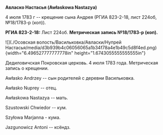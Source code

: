 **Авласко Настасья (Awłaskowa Nastazya)**

4 июля 1783 г -- крещение сына Андрея (РГИА 823-2-18, лист 224об,
№18/1783-р (коп)).

**РГИА 823-2-18:** Лист 224об. **Метрическая запись №18/1783-р (коп).**

![](./Осовская волость/Васильковка/Авласки/Нупрей Настасья/media/d3b939b4c06056065a1b34f78a4e1b49c5d8f4ed.png){width="6.496527777777778in"
height="1.6743055555555555in"}

Дедиловичская Покровская церковь. 4 июля 1783 года. Метрическая запись о
крещении.

Awłasko Andrzey -- сын родителей с деревни Васильковка.

Awłasko Nuprey -- отец.

Awłaskowa Nastazya -- мать.

Szustowski Chwiedor -- кум.

Szyłowa Marjanna - кума.

Jazgunowicz Antoni -- ксёндз.
